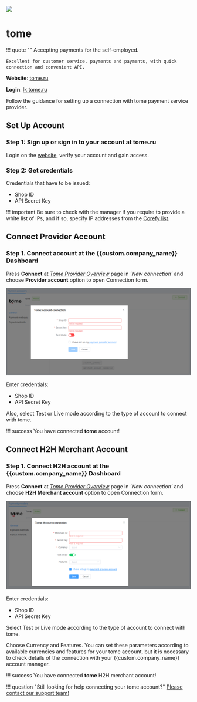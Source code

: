<img src="https://static.openfintech.io/payment_providers/tome/logo.svg?w=400" width="400px" >

# tome

!!! quote ""
    Accepting payments for the self-employed.

    Excellent for customer service, payments and payments, with quick connection and convenient API.

**Website**: [tome.ru](https://tome.ru/)

**Login**: [lk.tome.ru](https://lk.tome.ru/signin)

Follow the guidance for setting up a connection with tome payment service provider.

## Set Up Account

### Step 1: Sign up or sign in to your account at tome.ru

Login on the [website](https://lk.tome.ru/signin), verify your account and gain access.

### Step 2: Get credentials

Credentials that have to be issued:

* Shop ID
* API Secret Key

!!! important
    Be sure to check with the manager if you require to provide a white list of IPs, and if so, specify IP addresses from the [Corefy list](/integration/ips/).

## Connect Provider Account

### Step 1. Connect account at the {{custom.company_name}} Dashboard

Press **Connect** at [*Tome Provider Overview*]({{custom.dashboard_base_url}}connect-directory/payment-providers/tome/general) page in *'New connection'* and choose **Provider account** option to open Connection form.

![Connect](images/provider-account.png)

Enter credentials:

* Shop ID
* API Secret Key

Also, select Test or Live mode according to the type of account to connect with tome.

!!! success
    You have connected **tome** account!

## Connect H2H Merchant Account

### Step 1. Connect H2H account at the {{custom.company_name}} Dashboard

Press **Connect** at [*Tome Provider Overview*]({{custom.dashboard_base_url}}connect-directory/payment-providers/tome/general) page in *'New connection'* and choose **H2H Merchant account** option to open Connection form.

![Connect](images/h2h-merchant-account.png)

Enter credentials:

* Shop ID
* API Secret Key

Select Test or Live mode according to the type of account to connect with tome.

Choose Currency and Features. You can set these parameters according to available currencies and features for your tome account, but it is necessary to check details of the connection with your {{custom.company_name}} account manager.

!!! success
    You have connected **tome** H2H merchant account!

!!! question "Still looking for help connecting your tome account?"
    <!--email_off-->[Please contact our support team!](mailto:{{custom.support_email}})<!--/email_off-->
